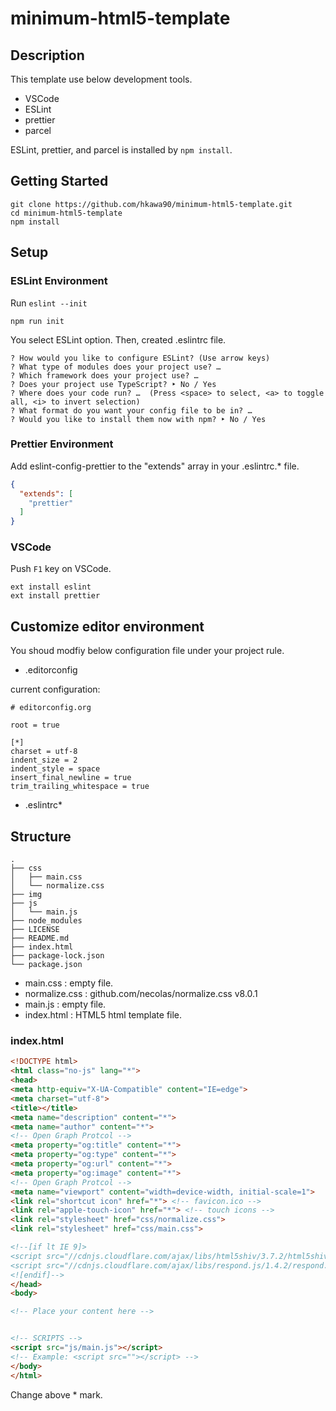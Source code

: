 # minimum-html5-template

## Description

This template use below development tools.
* VSCode
* ESLint
* prettier
* parcel

ESLint, prettier, and parcel is installed by `npm install`.

## Getting Started 

```
git clone https://github.com/hkawa90/minimum-html5-template.git
cd minimum-html5-template
npm install
```

## Setup

### ESLint Environment

Run `eslint --init`

```
npm run init
```
You select ESLint option. Then, created .eslintrc file.

```
? How would you like to configure ESLint? (Use arrow keys)
? What type of modules does your project use? … 
? Which framework does your project use? … 
? Does your project use TypeScript? ‣ No / Yes
? Where does your code run? …  (Press <space> to select, <a> to toggle all, <i> to invert selection)
? What format do you want your config file to be in? … 
? Would you like to install them now with npm? ‣ No / Yes
```

### Prettier Environment

Add eslint-config-prettier to the "extends" array in your .eslintrc.* file. 

```json
{
  "extends": [
    "prettier"
  ]
}
```

### VSCode 

Push `F1` key on VSCode.

```
ext install eslint
ext install prettier
```

## Customize editor environment

You shoud modfiy below configuration file under your project rule.

* .editorconfig

current configuration:
```
# editorconfig.org

root = true

[*]
charset = utf-8
indent_size = 2
indent_style = space
insert_final_newline = true
trim_trailing_whitespace = true
```

* .eslintrc*

## Structure

```
.
├── css
│   ├── main.css
│   └── normalize.css
├── img
├── js
│   └── main.js
├── node_modules
├── LICENSE
├── README.md
├── index.html
├── package-lock.json
└── package.json
```

* main.css : empty file.
* normalize.css : github.com/necolas/normalize.css v8.0.1
* main.js : empty file.
* index.html : HTML5 html template file.

### index.html

```html
<!DOCTYPE html>
<html class="no-js" lang="*">
<head>
<meta http-equiv="X-UA-Compatible" content="IE=edge">
<meta charset="utf-8">
<title></title>
<meta name="description" content="*">
<meta name="author" content="*">
<!-- Open Graph Protcol -->
<meta property="og:title" content="*">
<meta property="og:type" content="*">
<meta property="og:url" content="*">
<meta property="og:image" content="*">
<!-- Open Graph Protcol -->
<meta name="viewport" content="width=device-width, initial-scale=1">
<link rel="shortcut icon" href="*"> <!-- favicon.ico -->
<link rel="apple-touch-icon" href="*"> <!-- touch icons -->
<link rel="stylesheet" href="css/normalize.css">
<link rel="stylesheet" href="css/main.css">

<!--[if lt IE 9]>
<script src="//cdnjs.cloudflare.com/ajax/libs/html5shiv/3.7.2/html5shiv.min.js"></script>
<script src="//cdnjs.cloudflare.com/ajax/libs/respond.js/1.4.2/respond.min.js"></script>
<![endif]-->
</head>
<body>

<!-- Place your content here -->


<!-- SCRIPTS -->
<script src="js/main.js"></script>
<!-- Example: <script src=""></script> -->
</body>
</html>
```

Change above * mark.

